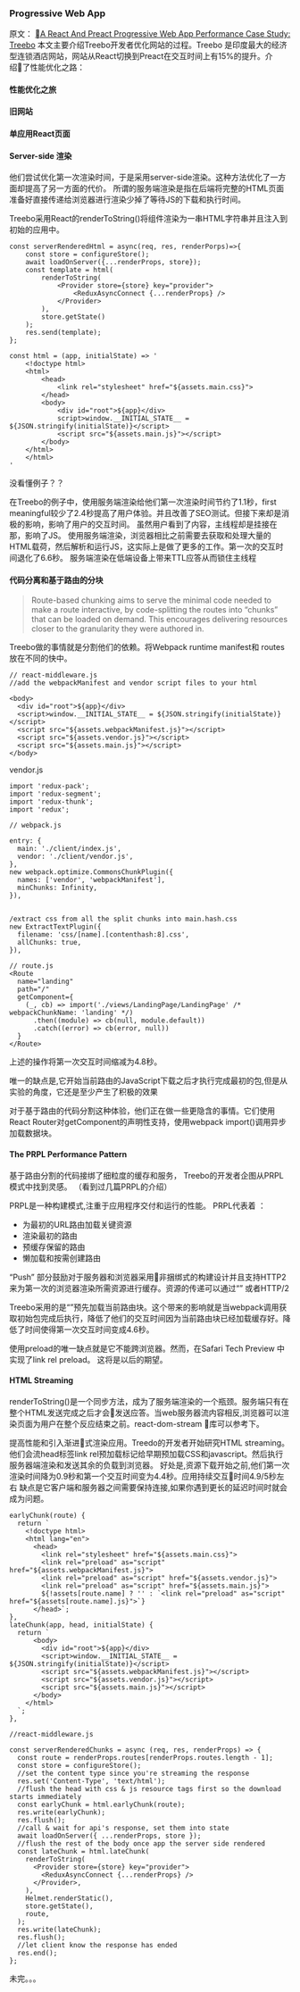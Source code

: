 ### Progressive Web App
原文： 
[A React And Preact Progressive Web App Performance Case Study: Treebo](https://medium.com/dev-channel/treebo-a-react-and-preact-progressive-web-app-performance-case-study-5e4f450d5299)
本文主要介绍Treebo开发者优化网站的过程。Treebo 是印度最大的经济型连锁酒店网站，网站从React切换到Preact在交互时间上有15%的提升。介绍了性能优化之路：


#### 性能优化之旅

#### 旧网站 
#### 单应用React页面
#### Server-side 渲染
他们尝试优化第一次渲染时间，于是采用server-side渲染。这种方法优化了一方面却提高了另一方面的代价。
所谓的服务端渲染是指在后端将完整的HTML页面准备好直接传递给浏览器进行渲染少掉了等待JS的下载和执行时间。

Treebo采用React的renderToString()将组件渲染为一串HTML字符串并且注入到初始的应用中。
```
const serverRenderedHtml = async(req, res, renderPorps)=>{
    const store = configureStore();
    await loadOnServer({...renderProps, store});
    const template = html(
        renderToString(
            <Provider store={store} key="provider">
                <ReduxAsyncConnect {...renderProps} />
            </Provider>
        ),
        store.getState()
    );
    res.send(template);
};

const html = (app, initialState) => '
    <!doctype html>
    <html>
        <head>
            <link rel="stylesheet" href="${assets.main.css}">
        </head>
        <body>
            <div id="root">${app}</div>
            script>window.__INITIAL_STATE__ = ${JSON.stringify(initialState)}</script>
            <script src="${assets.main.js}"></script>
        </body>
    </html>
    </html>
'
```
没看懂例子？？

在Treebo的例子中，使用服务端渲染给他们第一次渲染时间节约了1.1秒，first meaningful较少了2.4秒提高了用户体验。并且改善了SEO测试。但接下来却是消极的影响，影响了用户的交互时间。
虽然用户看到了内容，主线程却是挂接在那，影响了JS。 使用服务端渲染，浏览器相比之前需要去获取和处理大量的HTML载荷，然后解析和运行JS，这实际上是做了更多的工作。第一次的交互时间退化了6.6秒。
服务端渲染在低端设备上带来TTL应答从而锁住主线程

#### 代码分离和基于路由的分块

>Route-based chunking aims to serve the minimal code needed to make a route interactive, by code-splitting the routes into “chunks” that can be loaded on demand. This encourages delivering resources closer to the granularity they were authored in.

Treebo做的事情就是分割他们的依赖。将Webpack runtime manifest和 routes放在不同的快中。

```
// react-middleware.js
//add the webpackManifest and vendor script files to your html

<body>
  <div id="root">${app}</div>
  <script>window.__INITIAL_STATE__ = ${JSON.stringify(initialState)}</script>
  <script src="${assets.webpackManifest.js}"></script>
  <script src="${assets.vendor.js}"></script>
  <script src="${assets.main.js}"></script>
</body>

```
vendor.js
```
import 'redux-pack';
import 'redux-segment';
import 'redux-thunk';
import 'redux';
```
```
// webpack.js

entry: {
  main: './client/index.js',
  vendor: './client/vendor.js',
},
new webpack.optimize.CommonsChunkPlugin({
  names: ['vendor', 'webpackManifest'],
  minChunks: Infinity,
}),


/extract css from all the split chunks into main.hash.css
new ExtractTextPlugin({
  filename: 'css/[name].[contenthash:8].css',
  allChunks: true, 
}),
```

```
// route.js
<Route
  name="landing"
  path="/"
  getComponent={
    (_, cb) => import('./views/LandingPage/LandingPage' /* webpackChunkName: 'landing' */)
      .then((module) => cb(null, module.default))
      .catch((error) => cb(error, null))
  }
</Route>
```

上述的操作将第一次交互时间缩减为4.8秒。

唯一的缺点是,它开始当前路由的JavaScript下载之后才执行完成最初的包,但是从实验的角度，它还是至少产生了积极的效果

对于基于路由的代码分割这种体验，他们正在做一些更隐含的事情。它们使用React Router对getComponent的声明性支持，使用webpack import()调用异步加载数据块。

#### The PRPL Performance Pattern

基于路由分割的代码接绑了细粒度的缓存和服务， Treebo的开发者企图从PRPL模式中找到灵感。
（看到过几篇PRPL的介绍）

PRPL是一种构建模式,注重于应用程序交付和运行的性能。 PRPL代表着 ：
- 为最初的URL路由加载关键资源
- 渲染最初的路由
- 预缓存保留的路由
- 懒加载和按需创建路由

“Push” 部分鼓励对于服务器和浏览器采用非捆绑式的构建设计并且支持HTTP2来为第一次的浏览器渲染所需资源进行缓存。资源的传递可以通过“<link rel="preload">” 或者HTTP/2

Treebo采用的是“<link rel="preload">”预先加载当前路由块。这个带来的影响就是当webpack调用获取初始包完成后执行，降低了他们的交互时间因为当前路由块已经加载缓存好。降低了时间使得第一次交互时间变成4.6秒。

使用preload的唯一缺点就是它不能跨浏览器。然而，在Safari Tech Preview 中实现了link rel preload。 这将是以后的期望。

#### HTML Streaming

renderToString()是一个同步方法，成为了服务端渲染的一个瓶颈。服务端只有在整个HTML发送完成之后才会发送应答。当web服务器流内容相反,浏览器可以渲染页面为用户在整个反应结束之前。react-dom-stream 库可以参考下。

提高性能和引入渐进式渲染应用。Treedo的开发者开始研究HTML streaming。 他们会流head标签link  rel预加载标记给早期预加载CSS和javascript。然后执行服务器端渲染和发送其余的负载到浏览器。
好处是,资源下载开始之前,他们第一次渲染时间降为0.9秒和第一个交互时间变为4.4秒。应用持续交互时间4.9/5秒左右
缺点是它客户端和服务器之间需要保持连接,如果你遇到更长的延迟时间时就会成为问题。
```
earlyChunk(route) {
  return `
    <!doctype html>
    <html lang="en">
      <head>
        <link rel="stylesheet" href="${assets.main.css}">
        <link rel="preload" as="script" href="${assets.webpackManifest.js}">
        <link rel="preload" as="script" href="${assets.vendor.js}">
        <link rel="preload" as="script" href="${assets.main.js}">
        ${!assets[route.name] ? '' : `<link rel="preload" as="script" href="${assets[route.name].js}">`}
      </head>`;
},
lateChunk(app, head, initialState) {
  return `
      <body>
        <div id="root">${app}</div>
        <script>window.__INITIAL_STATE__ = ${JSON.stringify(initialState)}</script>
        <script src="${assets.webpackManifest.js}"></script>
        <script src="${assets.vendor.js}"></script>
        <script src="${assets.main.js}"></script>
      </body>
    </html>
  `;
},
```
```
//react-middleware.js

const serverRenderedChunks = async (req, res, renderProps) => {
  const route = renderProps.routes[renderProps.routes.length - 1];
  const store = configureStore();
  //set the content type since you're streaming the response
  res.set('Content-Type', 'text/html');
  //flush the head with css & js resource tags first so the download starts immediately
  const earlyChunk = html.earlyChunk(route);
  res.write(earlyChunk);
  res.flush();
  //call & wait for api's response, set them into state
  await loadOnServer({ ...renderProps, store });
  //flush the rest of the body once app the server side rendered
  const lateChunk = html.lateChunk(
    renderToString(
      <Provider store={store} key="provider">
        <ReduxAsyncConnect {...renderProps} />
      </Provider>,
    ),
    Helmet.renderStatic(),
    store.getState(),
    route,
  );
  res.write(lateChunk);
  res.flush();
  //let client know the response has ended
  res.end();
};
```

未完。。。



